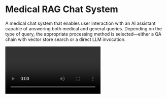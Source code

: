 
# Medical RAG Chat System

A medical chat system that enables user interaction with an AI assistant capable of answering both medical and general queries. Depending on the type of query, the appropriate processing method is selected—either a QA chain with vector store search or a direct LLM invocation.

<video src='/docs/streamlit.mp4'>

## UML Diagrams

![UML Screenshot](/docs/drawio.png)


## Main Components

### main.py
- **User Interface:** Uses Streamlit to build the chat interface, display message history, and accept user queries.
- **Query Processing Logic:** When a query is submitted, it is added to the session and passed to the `process_query` function, which decides whether to use the QA chain (for medical queries) or a direct LLM call (for general queries).

### vector_store.py
- **Vector Store Initialization:** Utilizes Chroma and HuggingFaceEmbeddings to store and search medical documents.
- **Data Indexing:** The `index_data` function adds documents (texts and metadata (in future)) to the vector store, enabling the later retrieval of similar content.

### qa_chain.py
- **QA Chain:** Initializes a RetrievalQA chain using LlamaMedLLM as the model for medical queries.
- **Query Classification:** Uses a zero-shot model (e.g., `facebook/bart-large-mnli`) to determine whether a query is medical or general.
- **Query Processing:** The `process_query` function decides whether to handle a query with the QA chain (with vector store search) for medical queries or via a direct LLM call (OllamaLLM) for general queries.

### llm.py
- **Base LLM Definition:** The `BaseLLM` class contains common methods, including `_call` for communicating with the model via API (`ollama.generate`) and response filtering (removing unnecessary tags).
- **Model Implementations:**
  - **OllamaLLM:** For general queries, it uses the default model and prompt (`DEESEEK_SYSTEM_PROMPT`).
  - **LlamaMedLLM:** Tailored for medical queries with custom parameters (e.g., thread count, context) and prompt (`MEDLLAMA_SYSTEM_PROMPT`).

### data_loader.py
- **Medical Data Fetching:** Contains classes and functions to retrieve and parse articles from external sources such as PubMed and Drugs.com.
- **Web Scraping:** Uses libraries like requests, BeautifulSoup, and Selenium (for handling server restrictions) to fetch and process webpage content.

### config.py
- **Configuration:** Contains constants and settings for the entire project, including logging parameters, HTTP request settings, LLM model details, prompts, QA chain configuration, vector store settings, and the zero-shot model configuration.

## Deployment and Initialization Setup

### entrypoint.sh
- **Testing & Code Quality:** Runs tests using `pytest`, formats code with Black, and checks code quality with Flake8.
- **Data Preparation:** Fetches and indexes medical data by calling the data loader before starting the Streamlit application.
- **Startup:** Exports necessary environment variables and launches the Streamlit app.

### Dockerfile
- **Base Image & Environment Setup:** Uses Python 3.10 as the base image, sets up the working directory, and installs required system packages.
- **Dependency Installation:** Installs Python dependencies from `requirements.txt` along with development tools (Black, Flake8, pytest, Selenium).
- **Pre-fetching Models:** Downloads necessary transformer models (e.g., from sentence-transformers and facebook/bart-large-mnli) during the build process.
- **Application Files & Permissions:** Copies application files, sets environment variables, exposes port 8501, and designates `entrypoint.sh` as the entry point.

### docker-compose.yml
- **Service Orchestration:** Defines and manages three services:
  - **ollama:**  
    - Runs the Ollama server, pulls required LLM models (`medllama2:latest` and `deepseek-r1:latest`), and exposes port 11434.
    - Includes a healthcheck and uses a persistent volume for model data.
  - **selenium:**  
    - Provides a Selenium Standalone Chrome container for web scraping tasks, exposing port 4444.
  - **app:**  
    - Builds and runs the main Medical RAG Chat System (Streamlit app).
    - Depends on the `ollama` and `selenium` services, configured with the appropriate environment variable (`OLLAMA_HOST`) and port exposure (8501).
- **Networking & Volumes:** Connects services using a custom bridge network and manages persistent storage for the `ollama` service.

## Running the Application

1. **Clone the Repository:**

   ```bash
   git clone <repository-url>
   cd <repository-directory>
   ```

2. **Build and Start Services with Docker Compose:**

```bash
docker-compose up --build
```

## Testing and Code Quality

1. **Run Tests:**

```bash
python -m pytest -s -v --durations=0
```
2. **Format and Lint Code:**

```bash
black .
flake8 --max-line-length=88 --ignore=E501,F841,W291,F401 .
```
